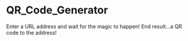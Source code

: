 # QR_Code_Generator
Enter a URL address and wait for the magic to happen! End result...a QR code to the address!
